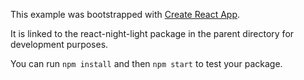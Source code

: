 This example was bootstrapped with [Create React App](https://github.com/facebook/create-react-app).

It is linked to the react-night-light package in the parent directory for development purposes.

You can run `npm install` and then `npm start` to test your package.
